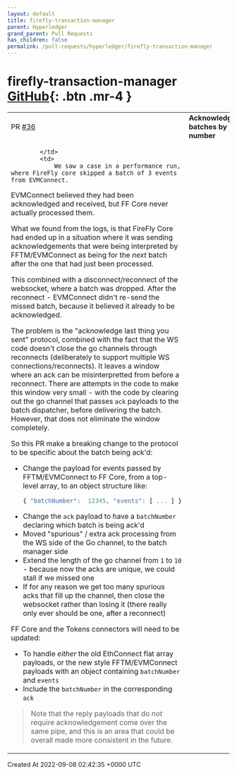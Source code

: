 ```yaml
---
layout: default
title: firefly-transaction-manager
parent: Hyperledger
grand_parent: Pull Requests
has_children: false
permalink: /pull-requests/hyperledger/firefly-transaction-manager
---
```


# firefly-transaction-manager <span class="fs-3 right-align">[GitHub](https://github.com/hyperledger/firefly-transaction-manager){: .btn .mr-4 }</span>


<div>
    <table>
        <tr>
            <td>
                PR <a href="https://github.com/hyperledger/firefly-transaction-manager/pull/36" class=".btn">#36</a>
            </td>
            <td>
                <b>
                    Acknowledge batches by number
                </b>
            </td>
        </tr>
        <tr>
            <td>
                
            </td>
            <td>
                We saw a case in a performance run, where FireFly core skipped a batch of 3 events from EVMConnect.

EVMConnect believed they had been acknowledged and received, but FF Core never actually processed them.

What we found from the logs, is that FireFly Core had ended up in a situation where it was sending acknowledgements that were being interpreted by FFTM/EVMConnect as being for the _next_ batch after the one that had just been processed.

This combined with a disconnect/reconnect of the websocket, where a batch was dropped. After the reconnect - EVMConnect didn't re-send the missed batch, because it believed it already to be acknowledged.

The problem is the "acknowledge last thing you sent" protocol, combined with the fact that the WS code doesn't close the go channels through reconnects (deliberately to support multiple WS connections/reconnects). It leaves a window where an ack can be misinterpretted from before a reconnect. There are attempts in the code to make this window very small - with the code by clearing out the go channel that passes `ack` payloads to the batch dispatcher, before delivering the batch. However, that does not eliminate the window completely.

So this PR make a breaking change to the protocol to be specific about the batch being ack'd:
- Change the payload for events passed by FFTM/EVMConnect to FF Core, from a top-level array, to an object structure like:
    ```js
    { "batchNumber":  12345, "events": [ ... ] }
    ```
- Change the `ack` payload to have a `batchNumber` declaring which batch is being ack'd
- Moved "spurious" / extra ack processing from the WS side of the Go channel, to the batch manager side
- Extend the length of the go channel from `1` to `10` - because now the acks are unique, we could stall if we missed one
- If for any reason we get too many spurious acks that fill up the channel, then close the websocket rather than losing it (there really only ever should be one, after a reconnect)

FF Core and the Tokens connectors will need to be updated:
- To handle _either_ the old EthConnect flat array payloads, or the new style FFTM/EVMConnect payloads with an object containing `batchNumber` and `events`
- Include the `batchNumber` in the corresponding `ack`

> Note that the reply payloads that do _not_ require acknowledgement come over the same pipe, and this is an area that could be overall made more consistent in the future.
            </td>
        </tr>
    </table>
    <div class="right-align">
        Created At 2022-09-08 02:42:35 +0000 UTC
    </div>
</div>

